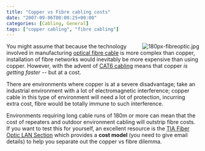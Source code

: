 ```yaml
---
title: "Copper vs Fibre cabling costs"
date: "2007-09-06T08:00:25+00:00"
categories: [Cabling, General]
tags: ["copper cabling", "fibre cabling"]
---
```


<a title="180px-fibreoptic.jpg" href="/image/uploads/2007/09/180px-fibreoptic.jpg"><img src="/image/uploads/2007/09/180px-fibreoptic.jpg" alt="180px-fibreoptic.jpg" align="right" /></a>

You might assume that because the technology involved in manufacturing <a href="http://en.wikipedia.org/wiki/Optical_Fiber">optical fibre cable</a> is more complex than copper, installation of fibre networks would inevitably be more expensive than using copper. However, with the advent of <a href="http://en.wikipedia.org/wiki/Category_6_cable">CAT6 cabling</a> means that copper <em>is getting faster</em> -- but at a cost.

There are environments where copper is at a severe disadvantage; take an industrial environment with a lot of electromagnetic interference; copper cable in this type of environment will need a lot of protection, incurring extra cost, fibre would be totally immune to such interference.

Environments requiring long cable runs of 180m or more can mean that the cost of repeaters and outdoor environment cabling will outstrip fibre costs. If you want to test this for yourself, an excellent resource is the <a href="http://www.fols.org/">TIA Fiber Optic LAN Section</a> which provides a <strong>cost model </strong>(you need to give email details) to help you separate out the copper vs fibre dilemma.
